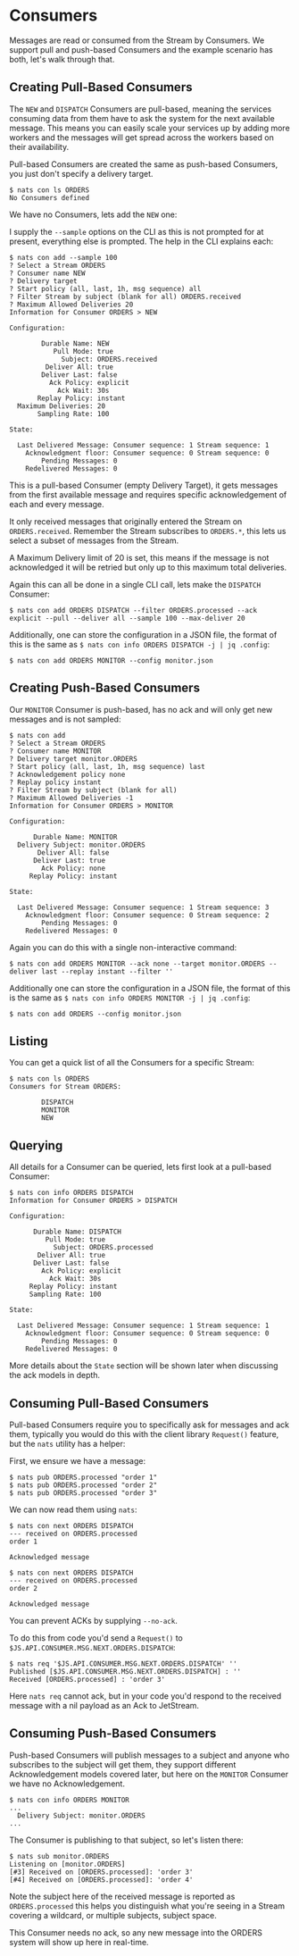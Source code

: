 # Consumers

Messages are read or consumed from the Stream by Consumers. We support pull and push-based Consumers and the example scenario has both, let's walk through that.

## Creating Pull-Based Consumers

The `NEW` and `DISPATCH` Consumers are pull-based, meaning the services consuming data from them have to ask the system for the next available message. This means you can easily scale your services up by adding more workers and the messages will get spread across the workers based on their availability.

Pull-based Consumers are created the same as push-based Consumers, you just don't specify a delivery target.

```text
$ nats con ls ORDERS
No Consumers defined
```

We have no Consumers, lets add the `NEW` one:

I supply the `--sample` options on the CLI as this is not prompted for at present, everything else is prompted. The help in the CLI explains each:

```text
$ nats con add --sample 100
? Select a Stream ORDERS
? Consumer name NEW
? Delivery target
? Start policy (all, last, 1h, msg sequence) all
? Filter Stream by subject (blank for all) ORDERS.received
? Maximum Allowed Deliveries 20
Information for Consumer ORDERS > NEW

Configuration:

        Durable Name: NEW
           Pull Mode: true
             Subject: ORDERS.received
         Deliver All: true
        Deliver Last: false
          Ack Policy: explicit
            Ack Wait: 30s
       Replay Policy: instant
  Maximum Deliveries: 20
       Sampling Rate: 100

State:

  Last Delivered Message: Consumer sequence: 1 Stream sequence: 1
    Acknowledgment floor: Consumer sequence: 0 Stream sequence: 0
        Pending Messages: 0
    Redelivered Messages: 0
```

This is a pull-based Consumer \(empty Delivery Target\), it gets messages from the first available message and requires specific acknowledgement of each and every message.

It only received messages that originally entered the Stream on `ORDERS.received`. Remember the Stream subscribes to `ORDERS.*`, this lets us select a subset of messages from the Stream.

A Maximum Delivery limit of 20 is set, this means if the message is not acknowledged it will be retried but only up to this maximum total deliveries.

Again this can all be done in a single CLI call, lets make the `DISPATCH` Consumer:

```text
$ nats con add ORDERS DISPATCH --filter ORDERS.processed --ack explicit --pull --deliver all --sample 100 --max-deliver 20
```

Additionally, one can store the configuration in a JSON file, the format of this is the same as `$ nats con info ORDERS DISPATCH -j | jq .config`:

```text
$ nats con add ORDERS MONITOR --config monitor.json
```

## Creating Push-Based Consumers

Our `MONITOR` Consumer is push-based, has no ack and will only get new messages and is not sampled:

```text
$ nats con add
? Select a Stream ORDERS
? Consumer name MONITOR
? Delivery target monitor.ORDERS
? Start policy (all, last, 1h, msg sequence) last
? Acknowledgement policy none
? Replay policy instant
? Filter Stream by subject (blank for all)
? Maximum Allowed Deliveries -1
Information for Consumer ORDERS > MONITOR

Configuration:

      Durable Name: MONITOR
  Delivery Subject: monitor.ORDERS
       Deliver All: false
      Deliver Last: true
        Ack Policy: none
     Replay Policy: instant

State:

  Last Delivered Message: Consumer sequence: 1 Stream sequence: 3
    Acknowledgment floor: Consumer sequence: 0 Stream sequence: 2
        Pending Messages: 0
    Redelivered Messages: 0
```

Again you can do this with a single non-interactive command:

```text
$ nats con add ORDERS MONITOR --ack none --target monitor.ORDERS --deliver last --replay instant --filter ''
```

Additionally one can store the configuration in a JSON file, the format of this is the same as `$ nats con info ORDERS MONITOR -j | jq .config`:

```text
$ nats con add ORDERS --config monitor.json
```

## Listing

You can get a quick list of all the Consumers for a specific Stream:

```text
$ nats con ls ORDERS
Consumers for Stream ORDERS:

        DISPATCH
        MONITOR
        NEW
```

## Querying

All details for a Consumer can be queried, lets first look at a pull-based Consumer:

```text
$ nats con info ORDERS DISPATCH
Information for Consumer ORDERS > DISPATCH

Configuration:

      Durable Name: DISPATCH
         Pull Mode: true
           Subject: ORDERS.processed
       Deliver All: true
      Deliver Last: false
        Ack Policy: explicit
          Ack Wait: 30s
     Replay Policy: instant
     Sampling Rate: 100

State:

  Last Delivered Message: Consumer sequence: 1 Stream sequence: 1
    Acknowledgment floor: Consumer sequence: 0 Stream sequence: 0
        Pending Messages: 0
    Redelivered Messages: 0
```

More details about the `State` section will be shown later when discussing the ack models in depth.

## Consuming Pull-Based Consumers

Pull-based Consumers require you to specifically ask for messages and ack them, typically you would do this with the client library `Request()` feature, but the `nats` utility has a helper:

First, we ensure we have a message:

```text
$ nats pub ORDERS.processed "order 1"
$ nats pub ORDERS.processed "order 2"
$ nats pub ORDERS.processed "order 3"
```

We can now read them using `nats`:

```text
$ nats con next ORDERS DISPATCH
--- received on ORDERS.processed
order 1

Acknowledged message

$ nats con next ORDERS DISPATCH
--- received on ORDERS.processed
order 2

Acknowledged message
```

You can prevent ACKs by supplying `--no-ack`.

To do this from code you'd send a `Request()` to `$JS.API.CONSUMER.MSG.NEXT.ORDERS.DISPATCH`:

```text
$ nats req '$JS.API.CONSUMER.MSG.NEXT.ORDERS.DISPATCH' ''
Published [$JS.API.CONSUMER.MSG.NEXT.ORDERS.DISPATCH] : ''
Received [ORDERS.processed] : 'order 3'
```

Here `nats req` cannot ack, but in your code you'd respond to the received message with a nil payload as an Ack to JetStream.

## Consuming Push-Based Consumers

Push-based Consumers will publish messages to a subject and anyone who subscribes to the subject will get them, they support different Acknowledgement models covered later, but here on the `MONITOR` Consumer we have no Acknowledgement.

```text
$ nats con info ORDERS MONITOR
...
  Delivery Subject: monitor.ORDERS
...
```

The Consumer is publishing to that subject, so let's listen there:

```text
$ nats sub monitor.ORDERS
Listening on [monitor.ORDERS]
[#3] Received on [ORDERS.processed]: 'order 3'
[#4] Received on [ORDERS.processed]: 'order 4'
```

Note the subject here of the received message is reported as `ORDERS.processed` this helps you distinguish what you're seeing in a Stream covering a wildcard, or multiple subjects, subject space.

This Consumer needs no ack, so any new message into the ORDERS system will show up here in real-time.

